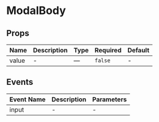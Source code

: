 # ModalBody

## Props

<!-- @vuese:ModalBody:props:start -->
|Name|Description|Type|Required|Default|
|---|---|---|---|---|
|value|-|—|`false`|-|

<!-- @vuese:ModalBody:props:end -->


## Events

<!-- @vuese:ModalBody:events:start -->
|Event Name|Description|Parameters|
|---|---|---|
|input|-|-|

<!-- @vuese:ModalBody:events:end -->


